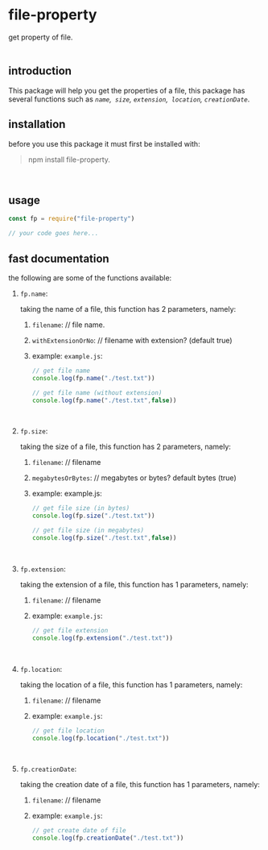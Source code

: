 # file-property
get property of file. <br><br>

## introduction
This package will help you get the properties of a file, this package has several functions such as *`name`,` size`, `extension`,` location`, `creationDate`*.

## installation

before you use this package it must first be installed with:
> npm install file-property.

<br>

## usage
```javascript
const fp = require("file-property")

// your code goes here...
```

## fast documentation
the following are some of the functions available:

1. `fp.name`:

    taking the name of a file, this function has 2 parameters, namely:

    1. `filename`: // file name.

    2. `withExtensionOrNo`: // filename with extension? (default true)

    3. example:
        `example.js`:
        ```javascript
        // get file name
        console.log(fp.name("./test.txt"))

        // get file name (without extension)
        console.log(fp.name("./test.txt",false))
        ```
    <br>

2. `fp.size`:

    taking the size of a file, this function has 2 parameters, namely:

   1. `filename`: // filename

   2. `megabytesOrBytes`: // megabytes or bytes? default bytes (true)

   3. example:
         example.js:
        ```javascript
        // get file size (in bytes)
        console.log(fp.size("./test.txt"))

        // get file size (in megabytes)
        console.log(fp.size("./test.txt",false))
        ```
    <br>

3. `fp.extension`:

    taking the extension of a file, this function has 1 parameters, namely:

   1. `filename`: // filename

   2. example:
         `example.js`:
        ```javascript
        // get file extension 
        console.log(fp.extension("./test.txt"))
        ```
    <br>

4. `fp.location`:

    taking the location of a file, this function has 1 parameters, namely:

   1. `filename`: // filename

   2. example:
         `example.js`:
        ```javascript
        // get file location 
        console.log(fp.location("./test.txt"))
        ```
    <br>

5. `fp.creationDate`:

    taking the creation date of a file, this function has 1 parameters, namely:

   1. `filename`: // filename

   2. example:
         `example.js`:
        ```javascript
        // get create date of file
        console.log(fp.creationDate("./test.txt"))
        ```
    <br>

